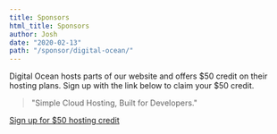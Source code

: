 ```yaml
---
title: Sponsors
html_title: Sponsors
author: Josh
date: "2020-02-13"
path: "/sponsor/digital-ocean/"
---
```


Digital Ocean hosts parts of our website and offers $50 credit on their hosting plans. Sign up with the link below to claim your $50 credit.

<blockquote>"Simple Cloud Hosting, Built for Developers."</blockquote>

<a className="is-large button is-link" href="https://m.do.co/c/974e5be9397c">Sign up for $50 hosting credit</a>
